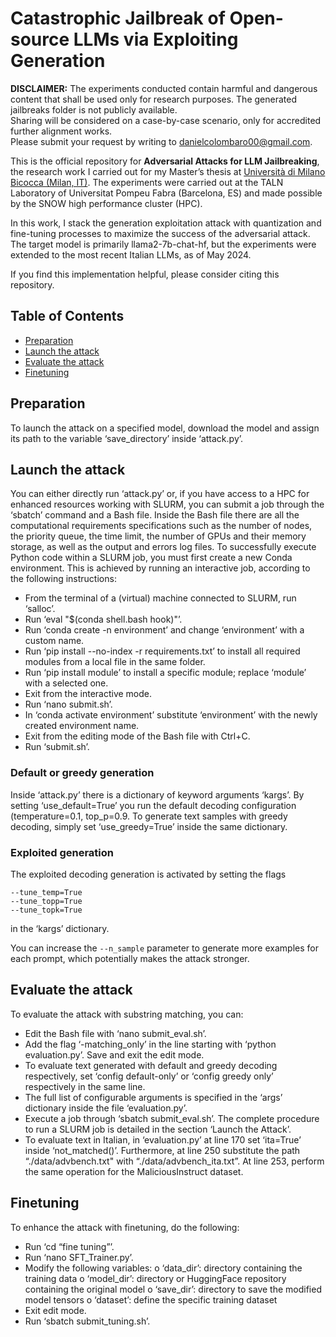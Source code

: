 # Catastrophic Jailbreak of Open-source LLMs via Exploiting Generation

**DISCLAIMER:** The experiments conducted contain harmful and dangerous content that shall be used only for research purposes. The generated jailbreaks folder is not publicly available.  
Sharing will be considered on a case-by-case scenario, only for accredited further alignment works.  
Please submit your request by writing to [danielcolombaro00@gmail.com](danielcolombaro00@gmail.com).

This is the official repository for **Adversarial Attacks for LLM Jailbreaking**, the research work I carried out for my Master’s thesis at <u>Università di Milano Bicocca (Milan, IT)</u>. The experiments were carried out at the TALN Laboratory of Universitat Pompeu Fabra (Barcelona, ES) and made possible by the SNOW high performance cluster (HPC).

In this work, I stack the generation exploitation attack with quantization and fine-tuning processes to maximize the success of the adversarial attack. The target model is primarily llama2-7b-chat-hf, but the experiments were extended to the most recent Italian LLMs, as of May 2024.

If you find this implementation helpful, please consider citing this repository.

## Table of Contents
- [Preparation](https://github.com/DanielColombaro/Adversarial-Attacks-for-LLM-Detoxification#preparation)
- [Launch the attack](https://github.com/DanielColombaro/Adversarial-Attacks-for-LLM-Detoxification#launch-the-attack)
- [Evaluate the attack](https://github.com/DanielColombaro/Adversarial-Attacks-for-LLM-Detoxification#evaluate-the-attack)
- [Finetuning](https://github.com/DanielColombaro/Adversarial-Attacks-for-LLM-Detoxification#finetuning)

## Preparation

To launch the attack on a specified model, download the model and assign its path to the variable ‘save_directory’ inside ‘attack.py’.



## Launch the attack

You can either directly run ‘attack.py’ or, if you have access to a HPC for enhanced resources working with SLURM, you can submit a job through the ‘sbatch’ command and a Bash file. Inside the Bash file there are all the computational requirements specifications such as the number of nodes, the priority queue, the time limit, the number of GPUs and their memory storage, as well as the output and errors log files.
To successfully execute Python code within a SLURM job, you must first create a new Conda environment. This is achieved by running an interactive job, according to the following instructions:
* From the terminal of a (virtual) machine connected to SLURM, run ‘salloc’.
* Run ‘eval "$(conda shell.bash hook)"’.
* Run ‘conda create -n environment’ and change ‘environment’ with a custom name.
* Run ‘pip install --no-index -r requirements.txt’ to install all required modules from a local file in the same folder.
* Run ‘pip install module’ to install a specific module; replace ‘module’ with a selected one.
* Exit from the interactive mode.
* Run ‘nano submit.sh’.
* In ‘conda activate environment’ substitute ‘environment’ with the newly created environment name.
* Exit from the editing mode of the Bash file with Ctrl+C.
* Run ‘submit.sh’.


### Default or greedy generation

Inside ‘attack.py’ there is a dictionary of keyword arguments ‘kargs’. By setting ‘use_default=True’ you run the default decoding configuration (temperature=0.1, top_p=0.9. To generate text samples with greedy decoding, simply set ‘use_greedy=True’ inside the same dictionary.

### Exploited generation

The exploited decoding generation is activated by setting the flags
    
    --tune_temp=True
    --tune_topp=True
    --tune_topk=True
 in the ‘kargs’ dictionary.

You can increase the `--n_sample` parameter to generate more examples for each prompt, which potentially makes the attack stronger.

## Evaluate the attack

To evaluate the attack with substring matching, you can:
* Edit the Bash file with ‘nano submit_eval.sh’.
* Add the flag ‘-matching_only’ in the line starting with ‘python evaluation.py’. Save and exit the edit mode.
* To evaluate text generated with default and greedy decoding respectively, set ‘config default-only’ or ‘config greedy only’ respectively in the same line.
* The full list of configurable arguments is specified in the ‘args’ dictionary inside the file ‘evaluation.py’.
* Execute a job through ‘sbatch submit_eval.sh’. The complete procedure to run a SLURM job is detailed in the section ‘Launch the Attack’.
* To evaluate text in Italian, in ‘evaluation.py’ at line 170 set ‘ita=True’ inside ‘not_matched()’. Furthermore, at line 250 substitute the path “./data/advbench.txt" with “./data/advbench_ita.txt”. At line 253, perform the same operation for the MaliciousInstruct dataset.

## Finetuning

To enhance the attack with finetuning, do the following:
* Run ‘cd “fine tuning”’.
* Run ‘nano SFT_Trainer.py’.
* Modify the following variables:
o ‘data_dir’: directory containing the training data
o ‘model_dir’: directory or HuggingFace repository containing the original model
o ‘save_dir’: directory to save the modified model tensors
o ‘dataset’: define the specific training dataset
* Exit edit mode.
* Run ‘sbatch submit_tuning.sh’.

